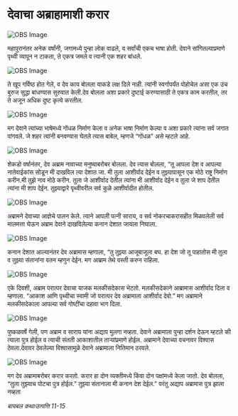 # देवाचा अब्राहामाशी करार

![OBS Image](https://cdn.door43.org/obs/jpg/360px/obs-en-04-01.jpg?direct&)

महापुरानंतर अनेक वर्षांनी, जगामध्ये पुन्हा लोक वाढले, व सर्वांची एकच भाषा होती.
देवाने सांगितल्याप्रमाणे पृथ्वी व्यापून न टाकता, ते एकत्र जमले व त्यानी एक शहर बांधले. 


![OBS Image](https://cdn.door43.org/obs/jpg/360px/obs-en-04-02.jpg?direct&)

ते खूप गर्विष्ठ होत गेले, व देव काय बोलला याकडे लक्ष दिले नाही.
त्यांनी स्वर्गापर्यंत पोहोचेल असा एक उंच बुरुज  सुद्धा बांधण्यास सुरुवात  केली.देव बोलला अशा प्रकारे  दुष्टाई करण्यासाठी ते एकत्र काम करतील, तर ते अजून अधिक दुष्ट कृत्ये करतील.


![OBS Image](https://cdn.door43.org/obs/jpg/360px/obs-en-04-03.jpg?direct&)

मग देवाने त्यांच्या भाषेमध्ये गोंधळ निर्माण केला व  अनेक भाषा निर्माण केल्या व अशा प्रकारे त्यांना  सर्व जगात पांगवले.
जे शहर त्यांनी बनवण्यास घेतले त्यास बाबेल, म्हणजे “गोंधळ” असे म्हटले आहे.


![OBS Image](https://cdn.door43.org/obs/jpg/360px/obs-en-04-04.jpg?direct&)

शेकडो वर्षानंतर, देव अब्राम नावाच्या मनुष्याबरोबर बोलला.
देव त्यास बोलला, “तू आपला देश व  आपल्या नातेवाईकांस सोडून मी दाखविल त्या देशात जा.
मी तुला आशीर्वाद देईन व तुझ्यापासून एक मोठे राष्ट्र निर्माण करीन.मी तुझे नाव मोठे करीन.
तुला जे आशीर्वाद देतील त्यांना मी  आशीर्वाद देईन व तुला जे शाप देतील त्यांना मी शाप देईन.
तुझ्याद्वारे पृथ्वीवरील सर्व कुळे आशीर्वादीत होतील.


![OBS Image](https://cdn.door43.org/obs/jpg/360px/obs-en-04-05.jpg?direct&)

अब्रामने देवाच्या आज्ञेचे पालन केले.
त्याने आपली पत्नी साराय, व सर्व नोकरचाकरासहीत मिळवलेली सर्व मालमत्ता घेऊन अब्राम देवाने दाखविलेल्या कनान देशात जायला निघाला.


![OBS Image](https://cdn.door43.org/obs/jpg/360px/obs-en-04-06.jpg?direct&)

कनान देशात आल्यानंतर देव अब्रामास म्हणाला, “तु तुझ्या आजूबाजूला बघ. हा देश जो तू पाहातोस मी तुला व तुझ्या संतानांना वतन म्हणुन देईन.
मग आब्राम तेथे वस्ती करुन राहिला.


![OBS Image](https://cdn.door43.org/obs/jpg/360px/obs-en-04-07.jpg?direct&)

एके दिवशी, अब्राम परात्पर देवाचा याजक मलकीसदेकास भेटतो.
मलकीसदेकाने आब्रामास आशीर्वाद दिला व म्हणाला. “आकाश आणि पृथ्वीचा स्वामी जो परात्पर देव अब्रामाला आशीर्वाद देवो.”
मग अब्रामाने मलकीसदेकाला  आपल्या  सर्व गोष्टींचा दहावा भाग दिला.


![OBS Image](https://cdn.door43.org/obs/jpg/360px/obs-en-04-08.jpg?direct&)

पुष्कळवर्षे गेली, पण अब्राम व साराय यांना अद्याप मुलगा नव्हता.
देवाने अब्रामाला पुन्हा दर्शन देऊन म्हटले की त्याला पुत्र होईल व त्याची संतती आकाशातील ताऱ्यांप्रमाणे होईल.
अब्रामाने देवाच्या वचनावर विश्वास ठेवला.देवावर ठेवलेल्या विश्वासामुळे देवाने अब्रामाला नितिमान ठरवले.


![OBS Image](https://cdn.door43.org/obs/jpg/360px/obs-en-04-09.jpg?direct&)

मग देव अब्रामाबरोबर करार करतो.
करार हा दोन व्यक्तीमध्ये किंवा दोन पक्षांमध्ये केला जातो.
देव बोलला, “तुला तुझ्याच पोटचा  पुत्र होईल.”
तुझ्या संतानाला मी कनान देश देईल.”
परंतु अद्याप अब्रामास पुत्र झाला नव्हता

_बायबल कथाःउत्पत्ति 11-15_